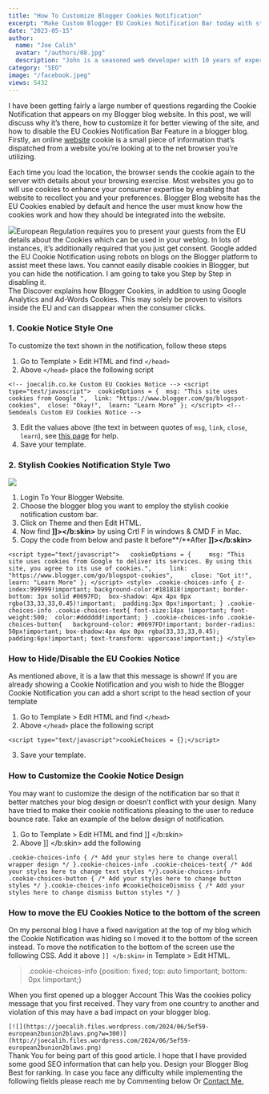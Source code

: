 ```yaml
---
title: "How To Customize Blogger Cookies Notification"
excerpt: "Make Custom Blogger EU Cookies Notification Bar today with stylish designs or block the notification bar. Learn how to Disable EU Cookies."
date: "2023-05-15"
author:
  name: "Joe Calih"
  avatar: "/authors/08.jpg"
  description: "John is a seasoned web developer with 10 years of experience in React and Next.js."
category: "SEO"
image: "/facebook.jpeg"
views: 5432
---
```



I have been getting fairly a large number of questions regarding the Cookie Notification that appears on my Blogger blog website. In this post, we will discuss why it’s there, how to customize it for better viewing of the site, and how to disable the EU Cookies Notification Bar Feature in a blogger blog. Firstly, an online [website](https://joecalih.co.ke/yoast-seo-pack-for-blogspot-blogger/) cookie is a small piece of information that’s dispatched from a website you’re looking at to the net browser you’re utilizing.

Each time you load the location, the browser sends the cookie again to the server with details about your browsing exercise. Most websites you go to will use cookies to enhance your consumer expertise by enabling that website to recollect you and your preferences. Blogger Blog website has the EU Cookies enabled by default and hence the user must know how the cookies work and how they should be integrated into the website.

[![](https://joecalih.files.wordpress.com/2024/06/d3923-blogger-eu-cookies-notice-bar.png?w=300)](http://joecalih.files.wordpress.com/2024/06/d3923-blogger-eu-cookies-notice-bar.png)European Regulation requires you to present your guests from the EU details about the Cookies which can be used in your weblog. In lots of instances, it’s additionally required that you just get consent. Google added the EU Cookie Notification using robots on blogs on the Blogger platform to assist meet these laws. You cannot easily disable cookies in Blogger, but you can hide the notification. I am going to take you Step by Step in disabling it.  
The Discover explains how Blogger Cookies, in addition to using Google Analytics and Ad-Words Cookies. This may solely be proven to visitors inside the EU and can disappear when the consumer clicks.

### 1. Cookie Notice Style One

To customize the text shown in the notification, follow these steps  
1. Go to Template > Edit HTML and find `</head>`  
2. Above `</head>` place the following script

```
<!-- joecalih.co.ke Custom EU Cookies Notice --> <script type="text/javascript">  cookieOptions = {  msg: "This site uses cookies from Google ",  link: "https://www.blogger.com/go/blogspot-cookies",  close: "Okay!",  learn: "Learn More" }; </script> <!-- Semdeals Custom EU Cookies Notice -->
```

  
3. Edit the values above (the text in between quotes of `msg`, `link`, `close`, `learn`), see [this page](http://www.cookiechoices.org/) for help.  
4. Save your template.

### 2. Stylish Cookies Notification Style Two

[![](https://joecalih.files.wordpress.com/2024/06/33d08-custom2bcookie2bnotification2bbar.png?w=300)](http://joecalih.files.wordpress.com/2024/06/33d08-custom2bcookie2bnotification2bbar.png)

1. Login To Your Blogger Website.  
2. Choose the blogger blog you want to employ the stylish cookie notification custom bar.  
3. Click on Theme and then Edit HTML.  
4. Now find **]]></b:skin>** by using Crtl F in windows & CMD F in Mac.  
5. Copy the code from below and paste it before**/**After  **]]></b:skin>**

```
<script type="text/javascript">   cookieOptions = {     msg: "This site uses cookies from Google to deliver its services. By using this site, you agree to its use of cookies.",     link: "https://www.blogger.com/go/blogspot-cookies",     close: "Got it!",     learn: "Learn More" }; </script> <style> .cookie-choices-info { z-index:999999!important; background-color:#181818!important; border-bottom: 3px solid #0697FD;  box-shadow: 4px 4px 0px rgba(33,33,33,0.45)!important;  padding:3px 0px!important; } .cookie-choices-info .cookie-choices-text{ font-size:14px !important; font-weight:500;  color:#dddddd!important; } .cookie-choices-info .cookie-choices-button{   background-color: #0697FD!important; border-radius: 50px!important; box-shadow:4px 4px 0px rgba(33,33,33,0.45); padding:6px!important; text-transform: uppercase!important;} </style>
```

### How to Hide/Disable the EU Cookies Notice

As mentioned above, it is a law that this message is shown! If you are already showing a Cookie Notification and you wish to hide the Blogger Cookie Notification you can add a short script to the head section of your template  
1. Go to Template > Edit HTML and find `</head>`  
2. Above `</head>` place the following script

```
<script type="text/javascript">cookieChoices = {};</script>
```

3. Save your template.

### How to Customize the Cookie Notice Design

You may want to customize the design of the notification bar so that it better matches your blog design or doesn’t conflict with your design. Many have tried to make their cookie notifications pleasing to the user to reduce bounce rate. Take an example of the below design of notification.

1. Go to Template > Edit HTML and find ]] </b:skin>  
2. Above ]] </b:skin> add the following

```
.cookie-choices-info { /* Add your styles here to change overall wrapper design */ }.cookie-choices-info .cookie-choices-text{ /* Add your styles here to change text styles */}.cookie-choices-info .cookie-choices-button { /* Add your styles here to change button styles */ }.cookie-choices-info #cookieChoiceDismiss { /* Add your styles here to change dismiss button styles */ }
```

### How to move the EU Cookies Notice to the bottom of the screen

On my personal blog I have a fixed navigation at the top of my blog which the Cookie Notification was hiding so I moved it to the bottom of the screen instead. To move the notification to the bottom of the screen use the following CSS. Add it above `]] </b:skin>` in Template > Edit HTML.

> .cookie-choices-info {position: fixed; top: auto !important; bottom: 0px !important;}

When you first opened up a blogger Account This Was the cookies policy message that you first received. They vary from one country to another and violation of this may have a bad impact on your blogger blog.

`[![](https://joecalih.files.wordpress.com/2024/06/5ef59-european2bunion2blaws.png?w=300)](http://joecalih.files.wordpress.com/2024/06/5ef59-european2bunion2blaws.png)`  
Thank You for being part of this good article. I hope that I have provided some good SEO information that can help you. Design your Blogger Blog Best for ranking. In case you face any difficulty while implementing the following fields please reach me by Commenting below Or [Contact Me.](https://seohuk.com/contact)